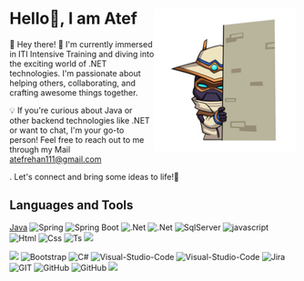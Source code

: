# Hello👋, I am Atef  <img align="right" width="250" src="assets/Valorant stickers/Always Watching.png">
####

👋 Hey there! 🚀 I'm currently immersed in ITI Intensive Training and diving into the exciting world of .NET technologies. I'm passionate about helping others, collaborating, and crafting awesome things together.

💡 If you're curious about Java or other backend technologies like .NET  or want to chat, I'm your go-to person! Feel free to reach out to me through my Mail atefrehan111@gmail.com

. Let's connect and bring some ideas to life!🌟





## Languages and Tools
[Java](https://img.shields.io/badge/Java-007396?&logo=java&logoColor=white)
![Spring](https://img.shields.io/badge/Spring_Stack-6DB33F?&logo=spring&logoColor=white)
![Spring Boot](https://img.shields.io/badge/Spring_Boot-6DB33F?&logo=spring-boot&logoColor=white)
![.Net](https://img.shields.io/badge/.NET-5C2D91?&logo=.net&logoColor=white)
![.Net](https://img.shields.io/badge/.NETcore-5C2D91?&logo=.net&logoColor=white)
![SqlServer](https://img.shields.io/badge/SqlServer-563D7C?&&logoColor=white)
![javascript](https://img.shields.io/badge/JavaScript-F7DF1E?&logo=javascript&logoColor=black)
![Html](https://img.shields.io/badge/HTML-E34F26?&logo=html5&logoColor=white)
![Css](https://img.shields.io/badge/CSS-1572B6?&&logo=css3&logoColor=white)
![Ts](https://img.shields.io/badge/TypeScript-CC6699?&logo=sass&logoColor=white)
![](https://img.shields.io/badge/Angular-DD0031?&logo=angular&logoColor=white)

![](https://img.shields.io/badge/Microsoft-666666?&logo=microsoft&logoColor=white)
![Bootstrap](https://img.shields.io/badge/Bootstrap-563D7C?&logo=bootstrap&logoColor=white)
![C#](https://img.shields.io/badge/C%23-239120?&logo=c-sharp&logoColor=white)
![Visual-Studio-Code](https://img.shields.io/badge/Visual_Studio_Code-0078D4?&logo=visual%20studio%20code&logoColor=white)
![Visual-Studio-Code](https://img.shields.io/badge/Rider-FF3300?&logo=Rider&logoColor=white)
![Jira](https://img.shields.io/badge/Jira-0052CC?&logo=jira&logoColor=white)
![GIT](https://img.shields.io/badge/GIT-E44C30?&logo=git&logoColor=white)
![GitHub](https://img.shields.io/badge/Github-100000?&logo=github&logoColor=white)
![GitHub](https://img.shields.io/badge/Stripe-626CD9?&logo=Stripe&logoColor=white)
![](https://img.shields.io/badge/mac%20os-000000?&logo=apple&logoColor=white)


